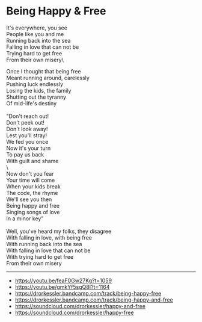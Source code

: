 # Being Happy & Free

It's everywhere, you see\
People like you and me\
Running back into the sea\
Falling in love that can not be\
Trying hard to get free\
From their own misery\

Once I thought that being free\
Meant running around, carelessly\
Pushing luck endlessly\
Losing the kids, the family\
Shutting out the tyranny\
Of mid-life's destiny\
\
"Don't reach out!\
Don't peek out!\
Don't look away!\
Lest you'll stray!\
We fed you once\
Now it's your turn\
To pay us back\
With guilt and shame\
\               
Now don't you fear\
Your time will come\
When your kids break\
The code, the rhyme\
We'll see you then\
Being happy and free\
Singing songs of love\
In a minor key”\
\
Well, you've heard my folks, they disagree\
With falling in love, with being free\
With running back into the sea\
With falling in love that can not be\
With trying hard to get free\
From their own misery

---
- https://youtu.be/feaF0Gw27Kg?t=1059
- https://youtu.be/gmkYf5sgQ8I?t=1164
- https://drorkessler.bandcamp.com/track/being-happy-free
- https://drorkessler.bandcamp.com/track/being-happy-and-free
- https://soundcloud.com/drorkessler/happy-and-free
- https://soundcloud.com/drorkessler/happy-free
